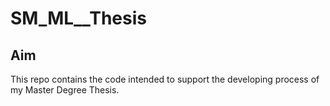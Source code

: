 # SM_ML__Thesis

## Aim
This repo contains the code intended to support the developing process of my Master Degree Thesis.
